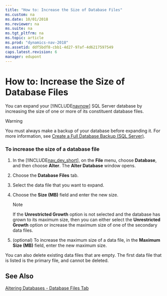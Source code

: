 ```yaml
---
title: "How to: Increase the Size of Database Files"
ms.custom: na
ms.date: 10/01/2018
ms.reviewer: na
ms.suite: na
ms.tgt_pltfrm: na
ms.topic: article
ms.prod: "dynamics-nav-2018"
ms.assetid: ddf5bdf8-cbb1-4d27-97af-4d6217597549
caps.latest.revision: 6
manager: edupont
---
```

# How to: Increase the Size of Database Files
You can expand your [!INCLUDE[navnow](includes/navnow_md.md)] SQL Server database by increasing the size of one or more of its constituent database files.  
  
> [!WARNING]  
>  You must always make a backup of your database before expanding it. For more information, see [Create a Full Database Backup \(SQL Server\)](https://go.microsoft.com/fwlink/?LinkID=296465).  
  
### To increase the size of a database file  
  
1.  In the [!INCLUDE[nav_dev_short](includes/nav_dev_short_md.md)], on the **File** menu, choose **Database**, and then choose **Alter**. The **Alter Database** window opens.  
  
2.  Choose the **Database Files** tab.  
  
3.  Select the data file that you want to expand.  
  
4.  Choose the **Size \(MB\)** field and enter the new size.  
  
    > [!NOTE]  
    >  If the **Unrestricted Growth** option is not selected and the database has grown to its maximum size, then you can either select the **Unrestricted Growth** option or increase the maximum size of one of the secondary data files.  
  
5.  \(optional\) To increase the maximum size of a data file, in the **Maximum Size \(MB\)** field, enter the new maximum size.  
  
 You can also delete existing data files that are empty. The first data file that is listed is the primary file, and cannot be deleted.  
  
## See Also  
 [Altering Databases - Database Files Tab](Altering-Databases---Database-Files-Tab.md)